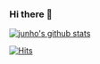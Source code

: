 ### Hi there 👋

[![junho's github stats](https://github-readme-stats.vercel.app/api?username=skout90)](https://github.com/skout90/github-readme-stats)

[![Hits](https://hits.seeyoufarm.com/api/count/incr/badge.svg?url=https%3A%2F%2Fgithub.com%2Fskout90%2Fskout90&count_bg=%2379C83D&title_bg=%23555555&icon=&icon_color=%23E7E7E7&title=hits&edge_flat=false)](https://hits.seeyoufarm.com)   
